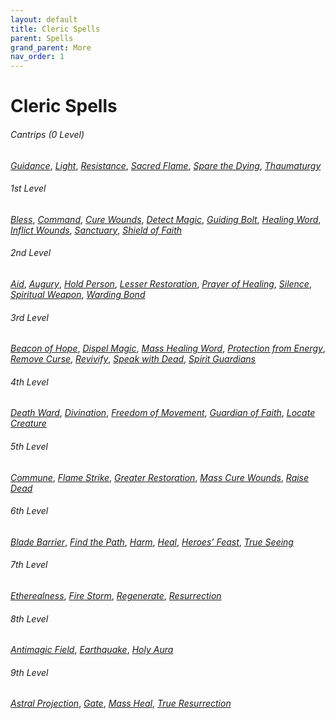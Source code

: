 ```yaml
---
layout: default
title: Cleric Spells
parent: Spells
grand_parent: More
nav_order: 1
---
```


# Cleric Spells
###### Cantrips (0 Level)
[*Guidance*](../../../data/srd_spells/guidance),
[*Light*](../../../data/srd_spells/light),
[*Resistance*](../../../data/srd_spells/resistance),
[*Sacred Flame*](../../../data/srd_spells/sacred_flame),
[*Spare the Dying*](../../../data/srd_spells/spare_the_dying),
[*Thaumaturgy*](../../../data/srd_spells/thaumaturgy)

###### 1st Level
[*Bless*](../../../data/srd_spells/bless),
[*Command*](../../../data/srd_spells/command),
[*Cure Wounds*](../../../data/srd_spells/cure_wounds),
[*Detect Magic*](../../../data/srd_spells/detect_magic),
[*Guiding Bolt*](../../../data/srd_spells/guiding_bolt),
[*Healing Word*](../../../data/srd_spells/healing_word),
[*Inflict Wounds*](../../../data/srd_spells/inflict_wounds),
[*Sanctuary*](../../../data/srd_spells/sanctuary),
[*Shield of Faith*](../../../data/srd_spells/shield_of_faith)

###### 2nd Level
[*Aid*](../../../data/srd_spells/aid),
[*Augury*](../../../data/srd_spells/augury),
[*Hold Person*](../../../data/srd_spells/hold_person),
[*Lesser Restoration*](../../../data/srd_spells/lesser_restoration),
[*Prayer of Healing*](../../../data/srd_spells/prayer_of_healing),
[*Silence*](../../../data/srd_spells/silence),
[*Spiritual Weapon*](../../../data/srd_spells/spiritual_weapon),
[*Warding Bond*](../../../data/srd_spells/warding_bond)

###### 3rd Level
[*Beacon of Hope*](../../../data/srd_spells/beacon_of_hope),
[*Dispel Magic*](../../../data/srd_spells/dispel_magic),
[*Mass Healing Word*](../../../data/srd_spells/mass_healing_word),
[*Protection from Energy*](../../../data/srd_spells/protection_from_energy),
[*Remove Curse*](../../../data/srd_spells/remove_curse),
[*Revivify*](../../../data/srd_spells/revivify),
[*Speak with Dead*](../../../data/srd_spells/speak_with_dead),
[*Spirit Guardians*](../../../data/srd_spells/spirit_guardians)

###### 4th Level
[*Death Ward*](../../../data/srd_spells/death_ward),
[*Divination*](../../../data/srd_spells/divination),
[*Freedom of Movement*](../../../data/srd_spells/freedom_of_movement),
[*Guardian of Faith*](../../../data/srd_spells/guardian_of_faith),
[*Locate Creature*](../../../data/srd_spells/locate_creature)

###### 5th Level
[*Commune*](../../../data/srd_spells/commune),
[*Flame Strike*](../../../data/srd_spells/flame_strike),
[*Greater Restoration*](../../../data/srd_spells/greater_restoration),
[*Mass Cure Wounds*](../../../data/srd_spells/mass_cure_wounds),
[*Raise Dead*](../../../data/srd_spells/raise_dead)

###### 6th Level
[*Blade Barrier*](../../../data/srd_spells/blade_barrier),
[*Find the Path*](../../../data/srd_spells/find_the_path),
[*Harm*](../../../data/srd_spells/harm),
[*Heal*](../../../data/srd_spells/heal),
[*Heroes’ Feast*](../../../data/srd_spells/heroes_feast),
[*True Seeing*](../../../data/srd_spells/true_seeing)

###### 7th Level
[*Etherealness*](../../../data/srd_spells/etherealness),
[*Fire Storm*](../../../data/srd_spells/fire_storm),
[*Regenerate*](../../../data/srd_spells/regenerate),
[*Resurrection*](../../../data/srd_spells/resurrection)

###### 8th Level
[*Antimagic Field*](../../../data/srd_spells/antimagic_field),
[*Earthquake*](../../../data/srd_spells/earthquake),
[*Holy Aura*](../../../data/srd_spells/holy_aura)

###### 9th Level
[*Astral Projection*](../../../data/srd_spells/astral_projection),
[*Gate*](../../../data/srd_spells/gate),
[*Mass Heal*](../../../data/srd_spells/mass_heal),
[*True Resurrection*](../../../data/srd_spells/true_resurrection)